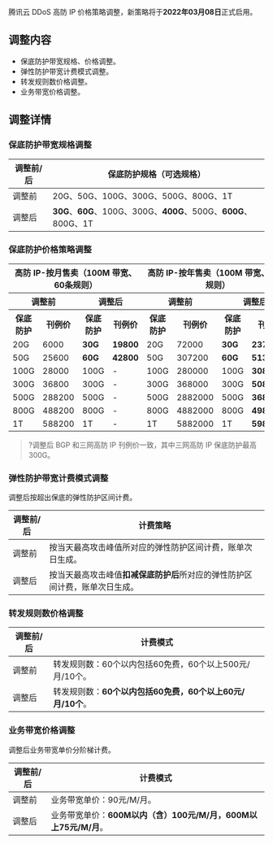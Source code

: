 
腾讯云 DDoS 高防 IP 价格策略调整，新策略将于**2022年03月08日**正式启用。

## 调整内容
- 保底防护带宽规格、价格调整。
- 弹性防护带宽计费模式调整。
- 转发规则数价格调整。
- 业务带宽价格调整。


## 调整详情
### 保底防护带宽规格调整
| 调整前/后 | 保底防护规格（可选规格）                                 |
| ------------- | ------------------------------------------------------------ |
| 调整前        | 20G、50G、100G、300G、500G、800G、1T                         |
| 调整后        | **30G**、**60G**、100G、300G、**400G**、500G、**600G**、800G、1T |

### 保底防护价格策略调整
<table>
<thead>
<tr>
<th colspan=4>高防 IP-按月售卖（100M 带宽、60条规则）</th>
<th colspan=4>高防 IP-按年售卖（100M 带宽、60条规则）</th>
</tr>
</thead>
<tbody><tr>
<th colspan=2>调整前</th>
<th colspan=2>调整后</td>
<th colspan=2>调整前</th>
<th colspan=2>调整后</td>
</tr>
<tr>
<th> 保底防护</th>
<th> 刊例价</th>
<th> 保底防护</th>
<th>刊例价</th>
<th> 保底防护</th>
<th> 刊例价</th>
<th> 保底防护</th>
<th>刊例价</th>
</tr>
<tr>
<td>20G</td>
<td>6000</td>
<td><strong>30G</strong></td>
<td><strong>19800</strong></td>
<td>20G</td>
<td>72000</td>
<td><strong>30G</strong></td>
<td><strong>237600</strong></td>
</tr>
<tr>
<td>50G</td>
<td>25600</td>
<td><strong>60G</strong></td>
<td><strong>42800</strong></td>
<td>50G</td>
<td>307200</td>
<td><strong>60G</strong></td>
<td><strong>513600</strong></td>
</tr>
<tr>
<td>100G</td>
<td>28000</td>
<td>100G</td>
<td>-</td>
<td>100G</td>
<td>280000</td>
<td>100G</td>
<td><strong>308000</strong></td>
</tr>
<tr>
<td>300G</td>
<td>36800</td>
<td>300G</td>
<td>-</td>
<td>300G</td>
<td>368000</td>
<td>300G</td>
<td><strong>508000</strong></td>
</tr>
<tr>
<td>500G</td>
<td>288200</td>
<td>500G</td>
<td>-</td>
<td>500G</td>
<td>2882000</td>
<td>500G</td>
<td><strong>3680000</strong></td>
</tr>
<tr>
<td>800G</td>
<td>488200</td>
<td>800G</td>
<td>-</td>
<td>800G</td>
<td>4882000</td>
<td>800G</td>
<td><strong>4982000</strong></td>
</tr>
<tr>
<td>1T</td>
<td>588200</td>
<td>1T</td>
<td>-</td>
<td>1T</td>
<td>5882000</td>
<td>1T</td>
<td><strong>5982000</strong></td>
</tr>
</tbody></table>

>?调整后 BGP 和三网高防 IP 刊例价一致，其中三网高防 IP 保底防护最高300G。
>

### 弹性防护带宽计费模式调整
调整后按超出保底的弹性防护区间计费。

| 调整前/后| 计费策略                                               |
| ------------- | ------------------------------------------------------------ |
| 调整前        | 按当天最高攻击峰值所对应的弹性防护区间计费，账单次日生成。   |
| 调整后        | 按当天最高攻击峰值**扣减保底防护后**所对应的弹性防护区间计费，账单次日生成。 |

### 转发规则数价格调整

| **调整前/后** | **计费模式**                                               |
| ------------- | ---------------------------------------------------------- |
| 调整前        | 转发规则数：60个以内包括60免费，60个以上500元/月/10个。    |
| 调整后        | 转发规则数：**60个以内包括60免费，60个以上60元/月/10个**。 |

### 业务带宽价格调整
调整后业务带宽单价分阶梯计费。

| **调整前/后** | **计费模式**                                                 |
| ------------- | ------------------------------------------------------------ |
| 调整前        | 业务带宽单价：90元/M/月。                                    |
| 调整后        | 业务带宽单价：**600M以内（含）100元/M/月，600M以上75元/M/月**。 |

 



